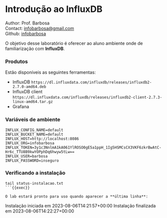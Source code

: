 # Introdução ao InfluxDB

Author: Prof. Barbosa<br>
Contact: infobarbosa@gmail.com<br>
Github: [infobarbosa](https://github.com/infobarbosa)

O objetivo desse laboratório é oferecer ao aluno ambiente onde de familiarização com **InfluxDB**.

### Produtos 
Estão disponíveis as seguintes ferramentas:
- InfluxDB
    `https://dl.influxdata.com/influxdb/releases/influxdb2-2.7.0-amd64.deb`
- InfluxDB client
    `https://dl.influxdata.com/influxdb/releases/influxdb2-client-2.7.3-linux-amd64.tar.gz`
- Grafana

### Variáveis de ambiente
```
INFLUX_CONFIG_NAME=default
INFLUX_BUCKET_NAME=default
INFLUX_HOST=http://localhost:8086
INFLUX_ORG=infobarbosa
INFLUX_TOKEN=3y1c3NnlmA1kA061YlROSO0gE5a1ppH_1Ig5HSMCsCX3VKF6zkrBwAtC-Hr6c_TTU8B9kwYOPphDq6hwyw5tLw==
INFLUX_USER=barbosa
INFLUX_PASSWORD=inseguro
```

### Verificando a instalação
```plain
tail status-instalacao.txt
```{{exec}}

O lab estará pronto para uso quando aparecer a **última linha**:
```
Instalação iniciada em 2023-08-06T14:21:57+00:00
Instalação finalizada em 2023-08-06T14:22:27+00:00
```